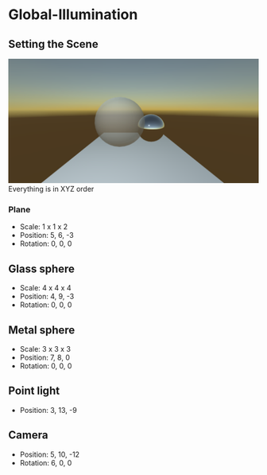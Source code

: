 # Global-Illumination

## Setting the Scene
![](https://github.com/VanessaY/Global-Illumination/blob/master/Setting%20the%20Scene/Img.PNG)
Everything is in XYZ order
### Plane
* Scale: 1 x 1 x 2
* Position: 5, 6, -3
* Rotation: 0, 0, 0

## Glass sphere
* Scale: 4 x 4 x 4
* Position: 4, 9, -3
* Rotation: 0, 0, 0

## Metal sphere
* Scale: 3 x 3 x 3
* Position: 7, 8, 0
* Rotation: 0, 0, 0

## Point light
* Position: 3, 13, -9

## Camera
* Position: 5, 10, -12
* Rotation: 6, 0, 0
